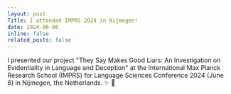 ```yaml
---
layout: post
Title: I attended IMPRS 2024 in Nijmegen!
date: 2024-06-06
inline: false
related_posts: false
---
```


I presented our project "They Say Makes Good Liars: An Investigation on Evidentiality in Language and Deception" at the International Max Planck Research School (IMPRS) for Language Sciences Conference 2024 (June 6) in Nijmegen, the Netherlands. :sparkles: :tada:
